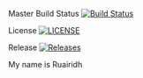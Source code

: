 Master Build Status [![Build Status](https://travis-ci.com/fiferrdr/sem.svg?branch=master)](https://travis-ci.com/fiferrdr/sem)

License [![LICENSE](https://img.shields.io/github/license/fiferrdr/sem.svg?style=flat-square)](https://github.com/fiferrdr/sem/blob/master/LICENSE)

Release [![Releases](https://img.shields.io/github/release/fiferrdr/sem/all.svg?style=flat-square)](https://github.com/<fiferrdr>/sem/releases)

My name is Ruairidh